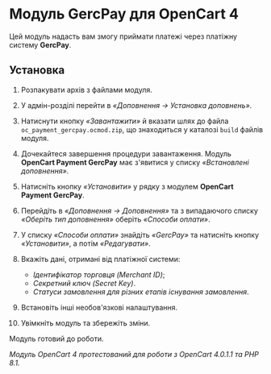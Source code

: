# Модуль GercPay для OpenCart 4

Цей модуль надасть вам змогу приймати платежі через платіжну систему **GercPay**.

## Установка

1. Розпакувати архів з файлами модуля.
2. У адмін-розділі перейти в *«Доповнення -> Установка доповнень»*.
3. Натиснути кнопку *«Завантажити»* й вказати шлях до файла `oc_payment_gercpay.ocmod.zip`,
що знаходиться у каталозі `build` файлів модуля.
4. Дочекайтеся завершення процедури завантаження. Модуль **OpenCart Payment GercPay** має з'явитися у списку *«Встановлені доповнення»*.
5. Натисніть кнопку *«Установити»* у рядку з модулем **OpenCart Payment GercPay**.
6. Перейдіть в *«Доповнення -> Доповнення»* та з випадаючого списку *«Оберіть тип доповнення»* оберіть *«Способи оплати»*.
7. У списку *«Способи оплати»* знайдіть *«GercPay»* та натисніть кнопку *«Установити»*, а потім *«Редагувати»*.
8. Вкажіть дані, отримані від платіжної системи:
   - *Ідентифікатор торговця (Merchant ID)*;
   - *Секретний ключ (Secret Key)*.
   - *Статуси замовлення для різних етапів існування замовлення*.

9. Встановіть інші необов'язкові налаштування.
10. Увімкніть модуль та збережіть зміни.

Модуль готовий до роботи.

*Модуль OpenCart 4 протестований для роботи з OpenCart 4.0.1.1 та PHP 8.1.*

